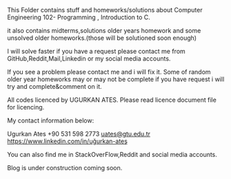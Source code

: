 This Folder contains stuff and homeworks/solutions about Computer Engineering 102- Programming , Introduction to C.


it also contains midterms,solutions older years homework and some unsolved older homeworks.(those will be solutioned soon enough)

I will solve faster if you have a request please contact me from GitHub,Reddit,Mail,Linkedin or my social media accounts.

If you see a problem please contact me and i will fix it.
Some of random older year homeworks may or may not be complete if you have request i will try and complete&comment on it.

All codes licenced by UGURKAN ATES.
Please read licence document file for licencing.

My contact information below:

Ugurkan Ates +90 531 598 2773
uates@gtu.edu.tr
https://www.linkedin.com/in/uğurkan-ateş

You can also find me in StackOverFlow,Reddit and social media accounts.

Blog is under construction coming soon.


